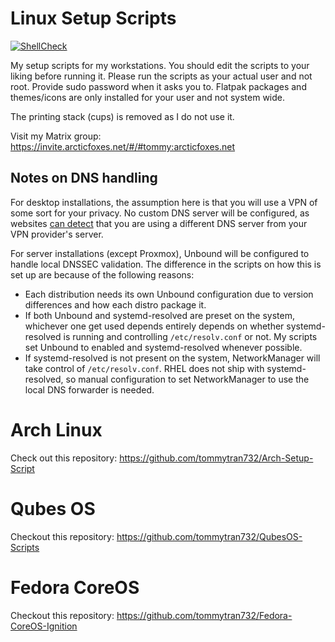 # Linux Setup Scripts

[![ShellCheck](https://github.com/TommyTran732/Linux-Setup-Scripts/actions/workflows/shellcheck.yml/badge.svg)](https://github.com/TommyTran732/Linux-Setup-Scripts/actions/workflows/shellcheck.yml)

My setup scripts for my workstations. You should edit the scripts to your liking before running it.
Please run the scripts as your actual user and not root. Provide sudo password when it asks you to. Flatpak packages and themes/icons are only installed for your user and not system wide. <br />

The printing stack (cups) is removed as I do not use it.

Visit my Matrix group: https://invite.arcticfoxes.net/#/#tommy:arcticfoxes.net

## Notes on DNS handling

For desktop installations, the assumption here is that you will use a VPN of some sort for your privacy. No custom DNS server will be configured, as websites [can detect](https://www.dnsleaktest.com/) that you are using a different DNS server from your VPN provider's server.

For server installations (except Proxmox), Unbound will be configured to handle local DNSSEC validation. The difference in the scripts on how this is set up are because of the following reasons:

- Each distribution needs its own Unbound configuration due to version differences and how each distro package it.
- If both Unbound and systemd-resolved are preset on the system, whichever one get used depends entirely depends on whether systemd-resolved is running and controlling `/etc/resolv.conf` or not. My scripts set Unbound to enabled and systemd-resolved whenever possible.
- If systemd-resolved is not present on the system, NetworkManager will take control of `/etc/resolv.conf`. RHEL does not ship with systemd-resolved, so manual configuration to set NetworkManager to use the local DNS forwarder is needed.

# Arch Linux
Check out this repository: https://github.com/tommytran732/Arch-Setup-Script <br />

# Qubes OS

Checkout this repository: https://github.com/tommytran732/QubesOS-Scripts <br />

# Fedora CoreOS

Checkout this repository: https://github.com/tommytran732/Fedora-CoreOS-Ignition

